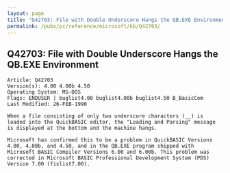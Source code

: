 ```yaml
---
layout: page
title: "Q42703: File with Double Underscore Hangs the QB.EXE Environment"
permalink: /pubs/pc/reference/microsoft/kb/Q42703/
---
```


## Q42703: File with Double Underscore Hangs the QB.EXE Environment

	Article: Q42703
	Version(s): 4.00 4.00b 4.50
	Operating System: MS-DOS
	Flags: ENDUSER | buglist4.00 buglist4.00b buglist4.50 B_BasicCom
	Last Modified: 26-FEB-1990
	
	When a file consisting of only two underscore characters (__) is
	loaded into the QuickBASIC editor, the "Loading and Parsing" message
	is displayed at the bottom and the machine hangs.
	
	Microsoft has confirmed this to be a problem in QuickBASIC Versions
	4.00, 4.00b, and 4.50, and in the QB.EXE program shipped with
	Microsoft BASIC Compiler Versions 6.00 and 6.00b. This problem was
	corrected in Microsoft BASIC Professional Development System (PDS)
	Version 7.00 (fixlist7.00).
